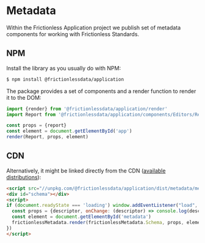 # Metadata

Within the Frictionless Application project we publish set of metadata components for working with Frictionless Standards.

## NPM

Install the library as you usually do with NPM:

```bash
$ npm install @frictionlessdata/application
```

The package provides a set of components and a render function to render it to the DOM:

```javascript
import {render} from '@frictionlessdata/application/render'
import Report from '@frictionlessdata/application/components/Editors/Report'

const props = {report}
const element = document.getElementById('app')
render(Report, props, element)
```

## CDN

Alternatively, it might be linked directly from the CDN ([available distributions](https://unpkg.com/browse/@frictionlessdata/application/)):

```html
<script src="//unpkg.com/@frictionlessdata/application/dist/metadata/metadata.js"></script>
<div id="schema"></div>
<script>
if (document.readyState === 'loading') window.addEventListener("load", () => {
  const props = {descriptor, onChange: (descriptor) => console.log(descriptor)}
  const element = document.getElementById('metadata')
  frictionlessMetadata.render(frictionlessMetadata.Schema, props, element)
})
</script>
```
